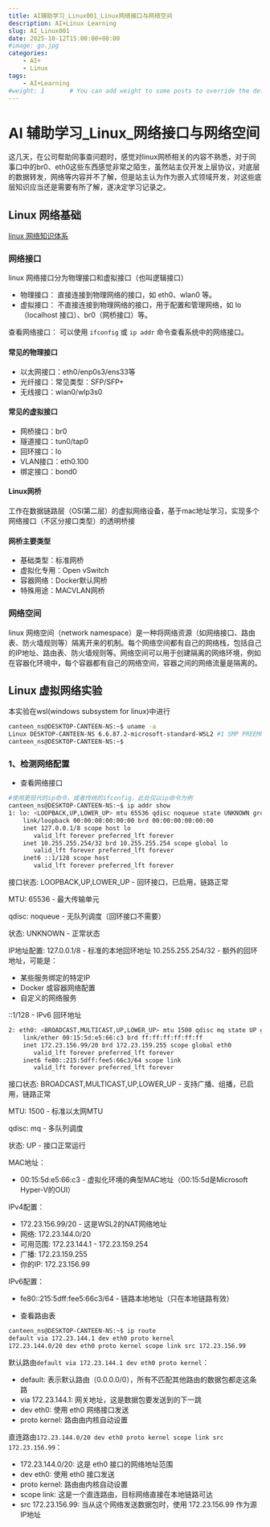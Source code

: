 ```yaml
---
title: AI辅助学习_Linux001_Linux网络接口与网络空间
description: AI+Linux Learning
slug: AI_Linux001
date: 2025-10-12T15:00:00+08:00
#image: go.jpg
categories:
    - AI+
    - Linux
tags:
    - AI+Learning
#weight: 1       # You can add weight to some posts to override the default sorting (date descending)
---
```


# AI 辅助学习_Linux_网络接口与网络空间

这几天，在公司帮助同事查问题时，感觉对linux网桥相关的内容不熟悉，对于同事口中的br0、eth0这些东西感觉非常之陌生，虽然站主仅开发上层协议，对底层的数据转发，网络等内容并不了解，但是站主认为作为嵌入式领域开发，对这些底层知识应当还是需要有所了解，遂决定学习记录之。    

## Linux 网络基础
[linux 网络知识体系](../ai_linux000 "linux 网络知识体系")

### 网络接口 
linux 网络接口分为物理接口和虚拟接口（也叫逻辑接口）  

- 物理接口： 直接连接到物理网络的接口，如 eth0、wlan0 等。
- 虚拟接口： 不直接连接到物理网络的接口，用于配置和管理网络，如 lo（localhost 接口）、br0（网桥接口）等。

查看网络接口： 可以使用 `ifconfig` 或 `ip addr` 命令查看系统中的网络接口。  

#### 常见的物理接口
- 以太网接口：eth0/enp0s3/ens33等
- 光纤接口：常见类型：SFP/SFP+
- 无线接口：wlan0/wlp3s0

#### 常见的虚拟接口
- 网桥接口：br0
- 隧道接口：tun0/tap0
- 回环接口：lo
- VLAN接口：eth0.100
- 绑定接口：bond0

#### Linux网桥
工作在数据链路层（OSI第二层）的虚拟网络设备，基于mac地址学习，实现多个网络接口（不区分接口类型）的透明桥接

#### 网桥主要类型
- 基础类型：标准网桥
- 虚拟化专用：Open vSwitch
- 容器网络：Docker默认网桥
- 特殊用途：MACVLAN网桥

### 网络空间
linux 网络空间（network namespace）是一种将网络资源（如网络接口、路由表、防火墙规则等）隔离开来的机制。每个网络空间都有自己的网络栈，包括自己的IP地址、路由表、防火墙规则等。网络空间可以用于创建隔离的网络环境，例如在容器化环境中，每个容器都有自己的网络空间，容器之间的网络流量是隔离的。

## Linux 虚拟网络实验
本实验在wsl(windows subsystem for linux)中进行
```bash
canteen_ns@DESKTOP-CANTEEN-NS:~$ uname -a
Linux DESKTOP-CANTEEN-NS 6.6.87.2-microsoft-standard-WSL2 #1 SMP PREEMPT_DYNAMIC Thu Jun  5 18:30:46 UTC 2025 x86_64 x86_64 x86_64 GNU/Linux
canteen_ns@DESKTOP-CANTEEN-NS:~$
```
### 1、检测网络配置
- 查看网络接口
```bash
#使用更现代的ip命令，或者传统的ifconfig，此处仅以ip命令为例
canteen_ns@DESKTOP-CANTEEN-NS:~$ ip addr show
1: lo: <LOOPBACK,UP,LOWER_UP> mtu 65536 qdisc noqueue state UNKNOWN group default qlen 1000
    link/loopback 00:00:00:00:00:00 brd 00:00:00:00:00:00
    inet 127.0.0.1/8 scope host lo
       valid_lft forever preferred_lft forever
    inet 10.255.255.254/32 brd 10.255.255.254 scope global lo
       valid_lft forever preferred_lft forever
    inet6 ::1/128 scope host
       valid_lft forever preferred_lft forever
```
接口状态: LOOPBACK,UP,LOWER_UP - 回环接口，已启用，链路正常

MTU: 65536 - 最大传输单元  

qdisc: noqueue - 无队列调度（回环接口不需要）   

状态: UNKNOWN - 正常状态   

IP地址配置: 
127.0.0.1/8 - 标准的本地回环地址 
10.255.255.254/32 - 额外的回环地址，可能是：
- 某些服务绑定的特定IP
- Docker 或容器网络配置
- 自定义的网络服务   

::1/128 - IPv6 回环地址

```bash
2: eth0: <BROADCAST,MULTICAST,UP,LOWER_UP> mtu 1500 qdisc mq state UP group default qlen 1000
    link/ether 00:15:5d:e5:66:c3 brd ff:ff:ff:ff:ff:ff
    inet 172.23.156.99/20 brd 172.23.159.255 scope global eth0
       valid_lft forever preferred_lft forever
    inet6 fe80::215:5dff:fee5:66c3/64 scope link
       valid_lft forever preferred_lft forever
```
接口状态: BROADCAST,MULTICAST,UP,LOWER_UP - 支持广播、组播，已启用，链路正常

MTU: 1500 - 标准以太网MTU

qdisc: mq - 多队列调度

状态: UP - 接口正常运行

MAC地址：
- 00:15:5d:e5:66:c3 - 虚拟化环境的典型MAC地址（00:15:5d是Microsoft Hyper-V的OUI）

IPv4配置：
- 172.23.156.99/20 - 这是WSL2的NAT网络地址
- 网络: 172.23.144.0/20
- 可用范围: 172.23.144.1 - 172.23.159.254
- 广播: 172.23.159.255
- 你的IP: 172.23.156.99

IPv6配置：
 - fe80::215:5dff:fee5:66c3/64 - 链路本地地址（只在本地链路有效）

- 查看路由表
```bash
canteen_ns@DESKTOP-CANTEEN-NS:~$ ip route
default via 172.23.144.1 dev eth0 proto kernel
172.23.144.0/20 dev eth0 proto kernel scope link src 172.23.156.99
  ```
默认路由`default via 172.23.144.1 dev eth0 proto kernel`： 
   - default: 表示默认路由（0.0.0.0/0），所有不匹配其他路由的数据包都走这条路
   - via 172.23.144.1: 网关地址，这是数据包要发送到的下一跳
   - dev eth0: 使用 eth0 网络接口发送
   - proto kernel: 路由由内核自动设置
  
直连路由`172.23.144.0/20 dev eth0 proto kernel scope link src 172.23.156.99`：
   - 172.23.144.0/20: 这是 eth0 接口的网络地址范围
   - dev eth0: 使用 eth0 接口发送
   - proto kernel: 路由由内核自动设置
   - scope link: 这是一个直连路由，目标网络直接在本地链路可达
   - src 172.23.156.99: 当从这个网络发送数据包时，使用 172.23.156.99 作为源IP地址